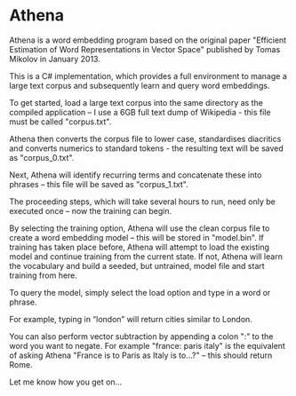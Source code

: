 # Athena

Athena is a word embedding program based on the original paper "Efficient Estimation of Word Representations in Vector Space" published by Tomas Mikolov in January 2013.

This is a C# implementation, which provides a full environment to manage a large text corpus and subsequently learn and query word embeddings.

To get started, load a large text corpus into the same directory as the compiled application – I use a 6GB full text dump of Wikipedia - this file must be called "corpus.txt".

Athena then converts the corpus file to lower case, standardises diacritics and converts numerics to standard tokens - the resulting text will be saved as "corpus_0.txt".

Next, Athena will identify recurring terms and concatenate these into phrases – this file will be saved as "corpus_1.txt".

The proceeding steps, which will take several hours to run, need only be executed once – now the training can begin.

By selecting the training option, Athena will use the clean corpus file to create a word embedding model – this will be stored in "model.bin". If training has taken place before, Athena will attempt to load the existing model and continue training from the current state.  If not, Athena will learn the vocabulary and build a seeded, but untrained, model file and start training from here.

To query the model, simply select the load option and type in a word or phrase.

For example, typing in “london” will return cities similar to London.

You can also perform vector subtraction by appending a colon ":" to the word you want to negate. For example "france: paris italy" is the equivalent of asking Athena "France is to Paris as Italy is to...?" – this should return Rome.

Let me know how you get on...
